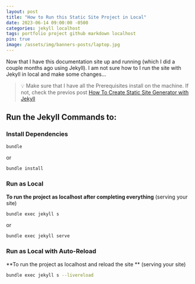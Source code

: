 ```yaml
---
layout: post
title: "How to Run this Static Site Project in Local"
date: 2023-06-14 09:00:00 -0500
categories: jekyll localhost
tags: portfolio project github markdown localhost
pin: true
image: /assets/img/banners-posts/laptop.jpg
---
```


Now that I have this documentation site up and running (which I did a couple months ago using Jekyll).
I am not sure how to I run the site with Jekyll in local and make some changes...

> 💡 Make sure that I have all the Prerequisites install on the machine. If not, check the previos post [How To Create Static Site Generator with Jekyll](https://www.docs.jpdiaz.dev/posts/create-site-jekyll/)

## Run the Jekyll Commands to:

### Install Dependencies

```bash
bundle
```

or

```bash
bundle install
```

### Run as Local

**To run the project as localhost after completing everything** (serving your site)

```bash
bundle exec jekyll s
```

or

```bash
bundle exec jekyll serve
```

### Run as Local with Auto-Reload

**To run the project as localhost and reload the site ** (serving your site)

```bash
bundle exec jekyll s --livereload
```
